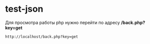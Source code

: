 # test-json
Для просмотра работы php нужно перейти по адресу **/back.php?key=get**
```bash
http://localhost/back.php?key=get
```
